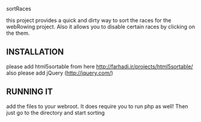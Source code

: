 sortRaces


this project provides a quick and dirty way to sort the races for the webRowing project.
Also it allows you to disable certain races by clicking on the them. 

## INSTALLATION

please add html5sortable from here http://farhadi.ir/projects/html5sortable/
also please add jQuery (http://jquery.com/)

## RUNNING IT

add the files to your webroot. It does require you to run php as well!
Then just go to the directory and start sorting
